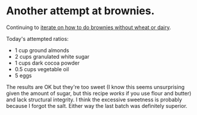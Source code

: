 # Another attempt at brownies.

Continuing to [iterate on how to do brownies without wheat or dairy](https://notebook.drmaciver.com/posts/2018-12-09-19:55.html).

Today's attempted ratios:

 *  1 cup ground almonds
 *  2 cups granulated white sugar
 *  1 cups dark cocoa powder
 *  0.5 cups vegetable oil
 *  5 eggs

The results are OK but they're too sweet (I know this seems unsurprising given the amount of sugar, but this recipe *works* if you use flour and butter) and lack structural integrity.
I think the excessive sweetness is probably because I forgot the salt.
Either way the last batch was definitely superior.
